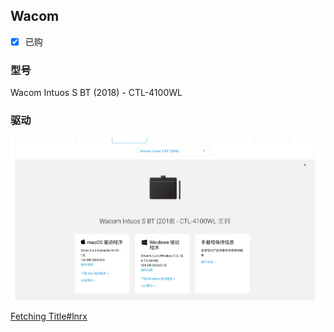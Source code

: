 ## Wacom

- [x] 已购

### 型号
Wacom Intuos S BT (2018) - CTL-4100WL

### 驱动
![](assets/Pasted%20image%2020230612161403.png)

[Fetching Title#lnrx](https://www.wacom.com/zh-cn/support/product-support/drivers)